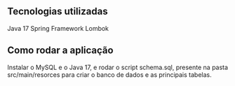 ## Tecnologias utilizadas

Java 17
Spring Framework
Lombok


## Como rodar a aplicação
Instalar o MySQL e o Java 17, e rodar o script schema.sql, presente na pasta src/main/resorces para criar o banco de dados e as principais tabelas.

  
